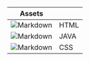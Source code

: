 |Assets||
|------------|--------|
![Markdown](https://img.shields.io/badge/HTML-239120?style=for-the-badge&logo=html5&logoColor=white)|HTML|
![Markdown](https://img.shields.io/badge/JavaScript-F7DF1E?style=for-the-badge&logo=javascript&logoColor=black)|JAVA|
![Markdown](https://img.shields.io/badge/CSS-239120?&style=for-the-badge&logo=css3&logoColor=white)|CSS|




